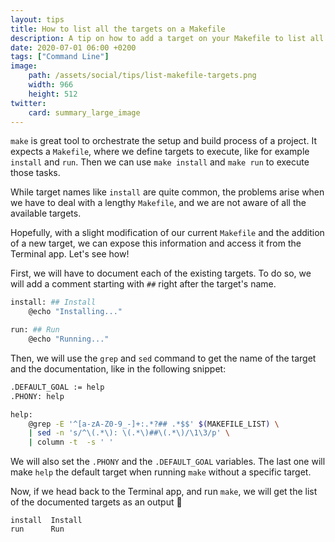 ```yaml
---
layout: tips
title: How to list all the targets on a Makefile
description: A tip on how to add a target on your Makefile to list all available targets
date: 2020-07-01 06:00 +0200
tags: ["Command Line"]
image:
    path: /assets/social/tips/list-makefile-targets.png
    width: 966
    height: 512
twitter:
    card: summary_large_image
---
```


`make` is great tool to orchestrate the setup and build process of a project. It expects a `Makefile`, where we define targets to execute, like for example `install` and `run`. Then we can use `make install` and `make run` to execute those tasks. 

While target names like `install` are quite common, the problems arise when we have to deal with a lengthy `Makefile`, and we are not aware of all the available targets.

Hopefully, with a slight modification of our current `Makefile` and the addition of a new target, we can expose this information and access it from the Terminal app. Let's see how!

First, we will have to document each of the existing targets. To do so, we will add a comment starting with `##` right after the target's name.

```bash
install: ## Install 
	@echo "Installing..."

run: ## Run
	@echo "Running..."
```

Then, we will use the `grep` and `sed` command to get the name of the target and the documentation, like in the following snippet:

```bash
.DEFAULT_GOAL := help
.PHONY: help

help:
	@grep -E '^[a-zA-Z0-9_-]+:.*?## .*$$' $(MAKEFILE_LIST) \
	| sed -n 's/^\(.*\): \(.*\)##\(.*\)/\1\3/p' \
	| column -t  -s ' '
```

We will also set the `.PHONY` and the `.DEFAULT_GOAL` variables. The last one will make `help` the default target when running `make` without a specific target.


Now, if we head back to the Terminal app, and run `make`, we will get the list of the documented targets as an output :rocket:

```log
install  Install
run      Run
```
